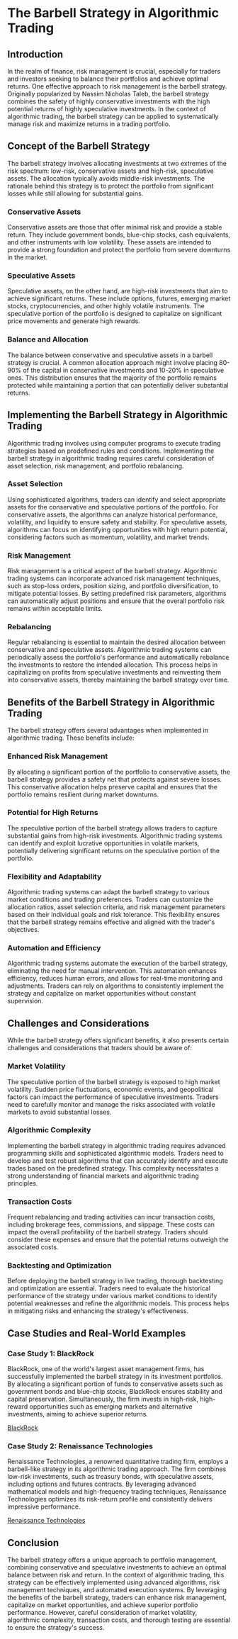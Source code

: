 # The Barbell Strategy in Algorithmic Trading

## Introduction

In the realm of finance, risk management is crucial, especially for traders and investors seeking to balance their portfolios and achieve optimal returns. One effective approach to risk management is the barbell strategy. Originally popularized by Nassim Nicholas Taleb, the barbell strategy combines the safety of highly conservative investments with the high potential returns of highly speculative investments. In the context of algorithmic trading, the barbell strategy can be applied to systematically manage risk and maximize returns in a trading portfolio.

## Concept of the Barbell Strategy

The barbell strategy involves allocating investments at two extremes of the risk spectrum: low-risk, conservative assets and high-risk, speculative assets. The allocation typically avoids middle-risk investments. The rationale behind this strategy is to protect the portfolio from significant losses while still allowing for substantial gains.

### Conservative Assets

Conservative assets are those that offer minimal risk and provide a stable return. They include government bonds, blue-chip stocks, cash equivalents, and other instruments with low volatility. These assets are intended to provide a strong foundation and protect the portfolio from severe downturns in the market.

### Speculative Assets

Speculative assets, on the other hand, are high-risk investments that aim to achieve significant returns. These include options, futures, emerging market stocks, cryptocurrencies, and other highly volatile instruments. The speculative portion of the portfolio is designed to capitalize on significant price movements and generate high rewards.

### Balance and Allocation

The balance between conservative and speculative assets in a barbell strategy is crucial. A common allocation approach might involve placing 80-90% of the capital in conservative investments and 10-20% in speculative ones. This distribution ensures that the majority of the portfolio remains protected while maintaining a portion that can potentially deliver substantial returns.

## Implementing the Barbell Strategy in Algorithmic Trading

Algorithmic trading involves using computer programs to execute trading strategies based on predefined rules and conditions. Implementing the barbell strategy in algorithmic trading requires careful consideration of asset selection, risk management, and portfolio rebalancing.

### Asset Selection

Using sophisticated algorithms, traders can identify and select appropriate assets for the conservative and speculative portions of the portfolio. For conservative assets, the algorithms can analyze historical performance, volatility, and liquidity to ensure safety and stability. For speculative assets, algorithms can focus on identifying opportunities with high return potential, considering factors such as momentum, volatility, and market trends.

### Risk Management

Risk management is a critical aspect of the barbell strategy. Algorithmic trading systems can incorporate advanced risk management techniques, such as stop-loss orders, position sizing, and portfolio diversification, to mitigate potential losses. By setting predefined risk parameters, algorithms can automatically adjust positions and ensure that the overall portfolio risk remains within acceptable limits.

### Rebalancing

Regular rebalancing is essential to maintain the desired allocation between conservative and speculative assets. Algorithmic trading systems can periodically assess the portfolio's performance and automatically rebalance the investments to restore the intended allocation. This process helps in capitalizing on profits from speculative investments and reinvesting them into conservative assets, thereby maintaining the barbell strategy over time.

## Benefits of the Barbell Strategy in Algorithmic Trading

The barbell strategy offers several advantages when implemented in algorithmic trading. These benefits include:

### Enhanced Risk Management

By allocating a significant portion of the portfolio to conservative assets, the barbell strategy provides a safety net that protects against severe losses. This conservative allocation helps preserve capital and ensures that the portfolio remains resilient during market downturns.

### Potential for High Returns

The speculative portion of the barbell strategy allows traders to capture substantial gains from high-risk investments. Algorithmic trading systems can identify and exploit lucrative opportunities in volatile markets, potentially delivering significant returns on the speculative portion of the portfolio.

### Flexibility and Adaptability

Algorithmic trading systems can adapt the barbell strategy to various market conditions and trading preferences. Traders can customize the allocation ratios, asset selection criteria, and risk management parameters based on their individual goals and risk tolerance. This flexibility ensures that the barbell strategy remains effective and aligned with the trader's objectives.

### Automation and Efficiency

Algorithmic trading systems automate the execution of the barbell strategy, eliminating the need for manual intervention. This automation enhances efficiency, reduces human errors, and allows for real-time monitoring and adjustments. Traders can rely on algorithms to consistently implement the strategy and capitalize on market opportunities without constant supervision.

## Challenges and Considerations

While the barbell strategy offers significant benefits, it also presents certain challenges and considerations that traders should be aware of:

### Market Volatility

The speculative portion of the barbell strategy is exposed to high market volatility. Sudden price fluctuations, economic events, and geopolitical factors can impact the performance of speculative investments. Traders need to carefully monitor and manage the risks associated with volatile markets to avoid substantial losses.

### Algorithmic Complexity

Implementing the barbell strategy in algorithmic trading requires advanced programming skills and sophisticated algorithmic models. Traders need to develop and test robust algorithms that can accurately identify and execute trades based on the predefined strategy. This complexity necessitates a strong understanding of financial markets and algorithmic trading principles.

### Transaction Costs

Frequent rebalancing and trading activities can incur transaction costs, including brokerage fees, commissions, and slippage. These costs can impact the overall profitability of the barbell strategy. Traders should consider these expenses and ensure that the potential returns outweigh the associated costs.

### Backtesting and Optimization

Before deploying the barbell strategy in live trading, thorough backtesting and optimization are essential. Traders need to evaluate the historical performance of the strategy under various market conditions to identify potential weaknesses and refine the algorithmic models. This process helps in mitigating risks and enhancing the strategy's effectiveness.

## Case Studies and Real-World Examples

### Case Study 1: BlackRock

BlackRock, one of the world's largest asset management firms, has successfully implemented the barbell strategy in its investment portfolios. By allocating a significant portion of funds to conservative assets such as government bonds and blue-chip stocks, BlackRock ensures stability and capital preservation. Simultaneously, the firm invests in high-risk, high-reward opportunities such as emerging markets and alternative investments, aiming to achieve superior returns.

[BlackRock](https://www.blackrock.com)

### Case Study 2: Renaissance Technologies

Renaissance Technologies, a renowned quantitative trading firm, employs a barbell-like strategy in its algorithmic trading approach. The firm combines low-risk investments, such as treasury bonds, with speculative assets, including options and futures contracts. By leveraging advanced mathematical models and high-frequency trading techniques, Renaissance Technologies optimizes its risk-return profile and consistently delivers impressive performance.

[Renaissance Technologies](https://www.rentec.com)

## Conclusion

The barbell strategy offers a unique approach to portfolio management, combining conservative and speculative investments to achieve an optimal balance between risk and return. In the context of algorithmic trading, this strategy can be effectively implemented using advanced algorithms, risk management techniques, and automated execution systems. By leveraging the benefits of the barbell strategy, traders can enhance risk management, capitalize on market opportunities, and achieve superior portfolio performance. However, careful consideration of market volatility, algorithmic complexity, transaction costs, and thorough testing are essential to ensure the strategy's success.